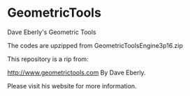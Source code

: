 # GeometricTools
Dave Eberly's Geometric Tools 

The codes are upzipped from GeometricToolsEngine3p16.zip

This repository is a rip from:

http://www.geometrictools.com
By Dave Eberly.

Please visit his website for more information.
